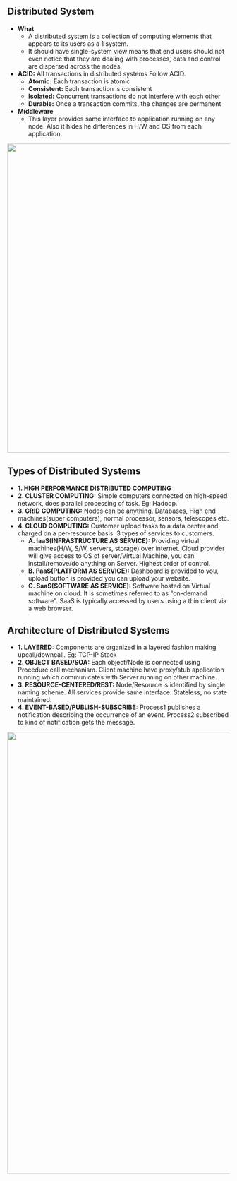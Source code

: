 ## Distributed System
- **What** 
  - A distributed system is a collection of computing elements that appears to its users as a 1 system.
  - It should have single-system view means that end users should not even notice that they are dealing with processes, data and control are dispersed across the nodes.
- **ACID:** All transactions in distributed systems Follow ACID.
  - **Atomic:** Each transaction is atomic
  - **Consistent:** Each transaction is consistent
  - **Isolated:** Concurrent transactions do not interfere with each other
  - **Durable:** Once a transaction commits, the changes are permanent  
- **Middleware**
  - This layer provides same interface to application running on any node. Also it hides he differences in H/W and OS from each application.  
<img src="https://i.ibb.co/4f6xC82/distributed-system-middleware-layer.png" width=700 />


## Types of Distributed Systems
- **1. HIGH PERFORMANCE DISTRIBUTED COMPUTING**
- **2. CLUSTER COMPUTING:** Simple computers connected on high-speed network, does parallel processing of task. Eg: Hadoop.
- **3. GRID COMPUTING:** Nodes can be anything. Databases, High end machines(super computers), normal processor, sensors, telescopes etc.
- **4. CLOUD COMPUTING:** Customer upload tasks to a data center and charged on a per-resource basis. 3 types of services to customers.
  - **A. IaaS(INFRASTRUCTURE AS SERVICE):**  Providing virtual machines(H/W, S/W, servers, storage) over internet. Cloud provider will give access to OS of server/Virtual Machine, you can install/remove/do anything on Server. Highest order of control.
  - **B. PaaS(PLATFORM AS SERVICE):** Dashboard is provided to you, upload button is provided you can upload your website.
  - **C. SaaS(SOFTWARE AS SERVICE):** Software hosted on Virtual machine on cloud. It is sometimes referred to as "on-demand software". SaaS is typically accessed by users using a thin client via a web browser.

## Architecture of Distributed Systems
- **1. LAYERED:** Components are organized in a layered fashion making upcall/downcall. Eg: TCP-IP Stack
- **2. OBJECT BASED/SOA:** Each object/Node is connected using Procedure call mechanism. Client machine have proxy/stub application running which communicates with Server running on other machine.
- **3. RESOURCE-CENTERED/REST:** Node/Resource is identified by single naming scheme. All services provide same interface. Stateless, no state maintained.
- **4. EVENT-BASED/PUBLISH-SUBSCRIBE:** Process1 publishes a notification describing the occurrence of an event. Process2 subscribed to kind of notification gets the message.
<img src="https://i.ibb.co/GkVPV73/architecture-types-of-distributed-systems.png" width=1000 />
